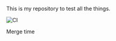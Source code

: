 This is my repository to test all the things.

![CI](https://github.com/kwacky1/camo-cache-test/workflows/CI/badge.svg)

Merge time
